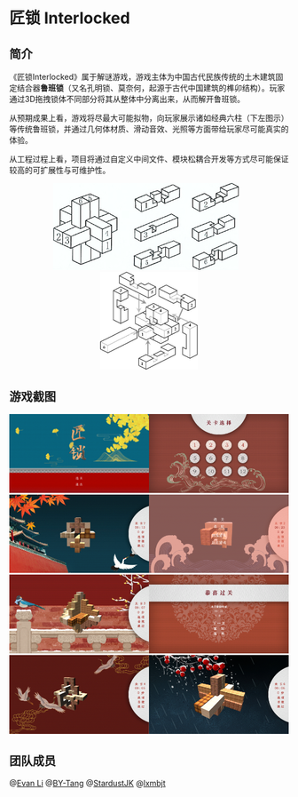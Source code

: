 # 匠锁 Interlocked 

## 简介  

《匠锁Interlocked》属于解谜游戏，游戏主体为中国古代民族传统的土木建筑固定结合器**鲁班锁**（又名孔明锁、莫奈何，起源于古代中国建筑的榫卯结构）。玩家通过3D拖拽锁体不同部分将其从整体中分离出来，从而解开鲁班锁。

​	从预期成果上看，游戏将尽最大可能拟物，向玩家展示诸如经典六柱（下左图示）等传统鲁班锁，并通过几何体材质、滑动音效、光照等方面带给玩家尽可能真实的体验。

​	从工程过程上看，项目将通过自定义中间文件、模块松耦合开发等方式尽可能保证较高的可扩展性与可维护性。

<center>
  <img src="img/1.png" alt="鲁班锁图解线稿1" style="zoom: 67%;" /> &nbsp;&nbsp;<img src="img/2.png" alt="鲁班锁图解线稿2" style="zoom: 50%;" />
</center>



## 游戏截图    
<center>
<img src="img/3.png" alt="1" style="width:50%;" /><img src="img/4.png" alt="1" style="width:50%" />
<img src="img/11.png" alt="1" style="width:50%;" /><img src="img/6.png" alt="1" style="width:50%;" />
<img src="img/7.png" alt="1" style="width:50%;" /><img src="img/8.png" alt="1" style="width:50%;" />
<img src="img/9.png" alt="1" style="width:50%;" /><img src="img/10.png" alt="1" style="width:50%;" />
</center>



## 团队成员 

@[Evan Li](https://github.com/IanLi1999) 
@[BY-Tang](https://github.com/BYTang314) 
@[StardustJK](https://github.com/StardustJK) 
@[lxmbjt](https://github.com/lxmbjt) 
